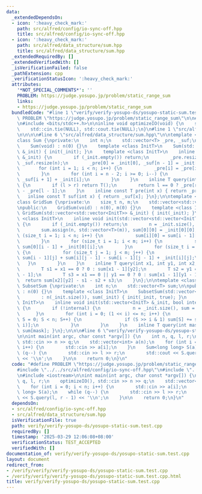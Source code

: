 ```yaml
---
data:
  _extendedDependsOn:
  - icon: ':heavy_check_mark:'
    path: src/alfred/config/io-sync-off.hpp
    title: src/alfred/config/io-sync-off.hpp
  - icon: ':heavy_check_mark:'
    path: src/alfred/data_structure/sum.hpp
    title: src/alfred/data_structure/sum.hpp
  _extendedRequiredBy: []
  _extendedVerifiedWith: []
  _isVerificationFailed: false
  _pathExtension: cpp
  _verificationStatusIcon: ':heavy_check_mark:'
  attributes:
    '*NOT_SPECIAL_COMMENTS*': ''
    PROBLEM: https://judge.yosupo.jp/problem/static_range_sum
    links:
    - https://judge.yosupo.jp/problem/static_range_sum
  bundledCode: "#line 1 \"verify/verify-yosupo-ds/yosupo-static-sum.test.cpp\"\n#define\
    \ PROBLEM \"https://judge.yosupo.jp/problem/static_range_sum\"\n\n#line 1 \"src/alfred/config/io-sync-off.hpp\"\
    \n#include <bits/stdc++.h>\n\ninline void optimizeIO(void) {\n    std::ios::sync_with_stdio(false);\n\
    \    std::cin.tie(NULL), std::cout.tie(NULL);\n}\n#line 1 \"src/alfred/data_structure/sum.hpp\"\
    \n\n\n\n#line 6 \"src/alfred/data_structure/sum.hpp\"\n\ntemplate <class T>\n\
    class Sum {\nprivate:\n    int n;\n    std::vector<T> _pre, _suf;\n\npublic:\n\
    \    Sum(void) : n(0) {}\n    template <class InitT>\n    Sum(std::vector<InitT>\
    \ &_init) { init(_init); }\n    template <class InitT>\n    inline void init(std::vector<InitT>\
    \ &_init) {\n        if (_init.empty()) return;\n        _pre.resize(n = _init.size()),\
    \ _suf.resize(n);\n        _pre[0] = _init[0], _suf[n - 1] = _init[n - 1];\n \
    \       for (int i = 1; i < n; i++) {\n            _pre[i] = _pre[i - 1] + _init[i];\n\
    \        }\n        for (int i = n - 2; i >= 0; i--) {\n            _suf[i] =\
    \ _suf[i + 1] + _init[i];\n        }\n    }\n    inline T query(int l, int r)\
    \ {\n        if (l > r) return T();\n        return l == 0 ? _pre[r] : _pre[r]\
    \ - _pre[l - 1];\n    }\n    inline const T pre(int x) { return _pre[x]; }\n \
    \   inline const T suf(int x) { return _suf[x]; }\n};\n\ntemplate <class T>\n\
    class GridSum {\nprivate:\n    size_t n, m;\n    std::vector<std::vector<T>> sum;\n\
    \npublic:\n    GridSum(void) : n(0), m(0) {}\n    template <class InitT>\n   \
    \ GridSum(std::vector<std::vector<InitT>> &_init) { init(_init); }\n    template\
    \ <class InitT>\n    inline void init(std::vector<std::vector<InitT>> &_init)\
    \ {\n        if (_init.empty()) return;\n        n = _init.size(), m = _init[0].size();\n\
    \        sum.assign(n, std::vector<T>(m)), sum[0][0] = _init[0][0];\n        for\
    \ (size_t i = 1; i < n; i++) {\n            sum[i][0] = sum[i - 1][0] + _init[i][0];\n\
    \        }\n        for (size_t i = 1; i < m; i++) {\n            sum[0][i] =\
    \ sum[0][i - 1] + _init[0][i];\n        }\n        for (size_t i = 1; i < n; i++)\
    \ {\n            for (size_t j = 1; j < m; j++) {\n                sum[i][j] =\
    \ sum[i - 1][j] + sum[i][j - 1] - sum[i - 1][j - 1] + _init[i][j];\n         \
    \   }\n        }\n    }\n    inline T query(int x1, int y1, int x2, int y2) {\n\
    \        T s1 = x1 == 0 ? 0 : sum[x1 - 1][y2];\n        T s2 = y1 == 0 ? 0 : sum[x2][y1\
    \ - 1];\n        T s3 = x1 == 0 || y1 == 0 ? 0 : sum[x1 - 1][y1 - 1];\n      \
    \  return sum[x2][y2] - s1 - s2 + s3;\n    }\n};\n\ntemplate <class T>\nclass\
    \ SubsetSum {\nprivate:\n    int n;\n    std::vector<T> sum;\n\npublic:\n    SubsetSum(void)\
    \ : n(0) {}\n    template <class InitT>\n    SubsetSum(std::vector<InitT> &_init)\n\
    \        : n(_init.size()), sum(_init) { init(_init, true); }\n    template <class\
    \ InitT>\n    inline void init(std::vector<InitT> &_init, bool internal = false)\
    \ {\n        if (!internal) {\n            n = _init.size(), sum = _init;\n  \
    \      }\n        for (int i = 0; (1 << i) <= n; i++) {\n            for (int\
    \ S = 0; S < n; S++) {\n                if (S >> i & 1) sum[S] += sum[S ^ (1 <<\
    \ i)];\n            }\n        }\n    }\n    inline T query(int mask) { return\
    \ sum[mask]; }\n};\n\n\n#line 6 \"verify/verify-yosupo-ds/yosupo-static-sum.test.cpp\"\
    \n\nint main(int argc, char const *argv[]) {\n    int n, q, l, r;\n    optimizeIO(),\
    \ std::cin >> n >> q;\n    std::vector<int> a(n);\n    for (int i = 0; i < n;\
    \ i++) {\n        std::cin >> a[i];\n    }\n    Sum<long long> S(a);\n    while\
    \ (q--) {\n        std::cin >> l >> r;\n        std::cout << S.query(l, r - 1)\
    \ << '\\n';\n    }\n\n    return 0;\n}\n"
  code: "#define PROBLEM \"https://judge.yosupo.jp/problem/static_range_sum\"\n\n\
    #include \"../../src/alfred/config/io-sync-off.hpp\"\n#include \"../../src/alfred/data_structure/sum.hpp\"\
    \n#include <iostream>\n\nint main(int argc, char const *argv[]) {\n    int n,\
    \ q, l, r;\n    optimizeIO(), std::cin >> n >> q;\n    std::vector<int> a(n);\n\
    \    for (int i = 0; i < n; i++) {\n        std::cin >> a[i];\n    }\n    Sum<long\
    \ long> S(a);\n    while (q--) {\n        std::cin >> l >> r;\n        std::cout\
    \ << S.query(l, r - 1) << '\\n';\n    }\n\n    return 0;\n}\n"
  dependsOn:
  - src/alfred/config/io-sync-off.hpp
  - src/alfred/data_structure/sum.hpp
  isVerificationFile: true
  path: verify/verify-yosupo-ds/yosupo-static-sum.test.cpp
  requiredBy: []
  timestamp: '2025-03-29 12:06:08+08:00'
  verificationStatus: TEST_ACCEPTED
  verifiedWith: []
documentation_of: verify/verify-yosupo-ds/yosupo-static-sum.test.cpp
layout: document
redirect_from:
- /verify/verify/verify-yosupo-ds/yosupo-static-sum.test.cpp
- /verify/verify/verify-yosupo-ds/yosupo-static-sum.test.cpp.html
title: verify/verify-yosupo-ds/yosupo-static-sum.test.cpp
---
```

